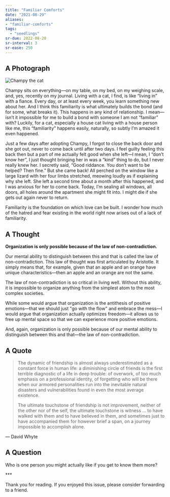 ```yaml
---
title: "Familiar Comforts"
date: "2021-08-29"
aliases:
- "familiar-comforts"
tags:
  - "seedlings"
sr-due: 2022-08-20
sr-interval: 3
sr-ease: 250
---
```

## A Photograph

![Champy the cat](lilim/images/018/Champy.jpg)

Champy sits on everything—on my table, on my bed, on my weighing scale, and, yes, recently on my journal. Living with a cat, I find, is like “living in” with a fiance. Every day, or at least every week, you learn something new about her. And I think this familiarity is what ultimately builds the bond (and for some, what breaks it). This happens in any kind of relationship. I mean—isn’t it impossible for me to build a bond with someone I am not “familiar” with? Luckily, for a cat, especially a house cat living with a house person like me, this “familiarity” happens easily, naturally, so subtly I’m amazed it even happened.

Just a few days after adopting Champy, I forgot to close the back door and she got out, never to come back until after two days. I feel guilty feeling this back then but a part of me actually felt good when she left—I mean, I “don’t know her”, I just thought bringing her in was a “kind” thing to do, but I never really knew her. I secretly said, “Good riddance. You don’t want to be helped? Then fine.” But she came back! All perched on the window like a large lizard with her four limbs stretched, meowing loudly as if explaining why she left. She left a second time about a month after this happened, and I was anxious for her to come back. Today, I’m sealing all windows, all doors, all holes around the apartment she might fit into. I might die if she gets out again never to return.

Familiarity is the foundation on which love can be built. I wonder how much of the hatred and fear existing in the world right now arises out of a lack of familiarity.

## A Thought

**Organization is only possible because of the law of non-contradiction.**

Our mental ability to distinguish between this and that is called the law of non-contradiction. This law of thought was first articulated by Aristotle. It simply means that, for example, given that an apple and an orange have unique characteristics—then an apple and an orange are not the same.

The law of non-contradiction is so critical in living well. Without this ability, it is impossible to organize anything from the simplest atom to the most complex societies.

While some would argue that organization is the antithesis of positive emotions—that we should just "go with the flow" and embrace the mess—I would argue that organization actually optimizes freedom—it allows us to free up mental space so that we can experience more positive emotions.

And, again, organization is only possible because of our mental ability to distinguish between this and that—the law of non-contradiction.

## A Quote

> The dynamic of friendship is almost always underestimated as a constant force in human life: a diminishing circle of friends is the first terrible diagnostic of a life in deep trouble: of overwork, of too much emphasis on a professional identity, of forgetting who will be there when our armored personalities run into the inevitable natural disasters and vulnerabilities found in even the most average existence.
>
>The ultimate touchstone of friendship is not improvement, neither of the other nor of the self, the ultimate touchstone is witness … to have walked with them and to have believed in them, and sometimes just to have accompanied them for however brief a span, on a journey impossible to accomplish alone.

— David Whyte

## A Question

Who is one person you might actually like if you get to know them more?

\***

Thank you for reading. If you enjoyed this issue, please consider forwarding to a friend.
